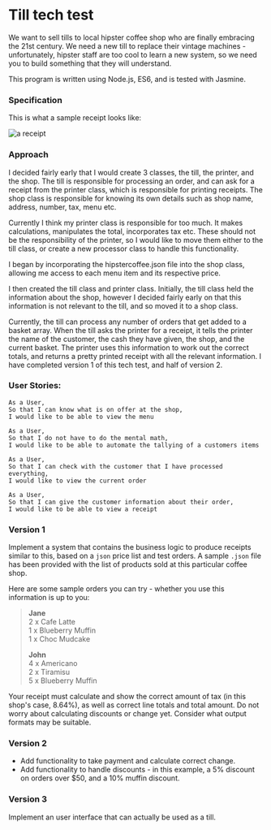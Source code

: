 # Till tech test

We want to sell tills to local hipster coffee shop who are finally embracing the 21st century. We need a new till to replace their vintage machines - unfortunately, hipster staff are too cool to learn a new system, so we need you to build something that they will understand.

This program is written using Node.js, ES6, and is tested with Jasmine.

### Specification

This is what a sample receipt looks like:

![a receipt](/images/receipt.jpg)

### Approach

I decided fairly early that I would create 3 classes, the till, the printer, and the shop. The till is responsible for processing an order, and can ask for a receipt from the printer class, which is responsible for printing receipts. The shop class is responsible for knowing its own details such as shop name, address, number, tax, menu etc.

Currently I think my printer class is responsible for too much. It makes calculations, manipulates the total, incorporates tax etc. These should not be the responsibility of the printer, so I would like to move them either to the till class, or create a new processor class to handle this functionality.

I began by incorporating the hipstercoffee.json file into the shop class, allowing me access to each menu item and its respective price.

I then created the till class and printer class. Initially, the till class held the information about the shop, however I decided fairly early on that this information is not relevant to the till, and so moved it to a shop class.

Currently, the till can process any number of orders that get added to a basket array. When the till asks the printer for a receipt, it tells the printer the name of the customer, the cash they have given, the shop, and the current basket. The printer uses this information to work out the correct totals, and returns a pretty printed receipt with all the relevant information. I have completed version 1 of this tech test, and half of version 2.

### User Stories:

```
As a User,
So that I can know what is on offer at the shop,
I would like to be able to view the menu
```

```
As a User,
So that I do not have to do the mental math,
I would like to be able to automate the tallying of a customers items
```

```
As a User,
So that I can check with the customer that I have processed everything,
I would like to view the current order
```

```
As a User,
So that I can give the customer information about their order,
I would like to be able to view a receipt
```

### Version 1

Implement a system that contains the business logic to produce receipts similar to this, based on a `json` price list and test orders. A sample `.json` file has been provided with the list of products sold at this particular coffee shop.

Here are some sample orders you can try - whether you use this information is up to you:

> **Jane**  
> 2 x Cafe Latte  
> 1 x Blueberry Muffin  
> 1 x Choc Mudcake  
>
> **John**  
> 4 x Americano  
> 2 x Tiramisu  
> 5 x Blueberry Muffin  

Your receipt must calculate and show the correct amount of tax (in this shop's case, 8.64%), as well as correct line totals and total amount. Do not worry about calculating discounts or change yet. Consider what output formats may be suitable.

### Version 2

- Add functionality to take payment and calculate correct change.  
- Add functionality to handle discounts - in this example, a 5% discount on orders over $50, and a 10% muffin discount.

### Version 3

Implement an user interface that can actually be used as a till.
